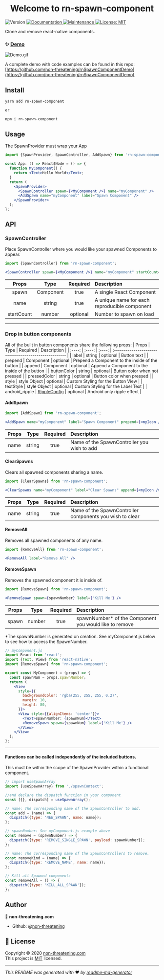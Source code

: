 <h1 align="center">Welcome to rn-spawn-component</h1>
<p>
  <img alt="Version" src="https://img.shields.io/badge/version-0.0.8-blue.svg?cacheSeconds=2592000" />
  <a href="https://github.com/non-threatening/rn-spawn-component#readme" target="_blank">
    <img alt="Documentation" src="https://img.shields.io/badge/documentation-yes-brightgreen.svg" />
  </a>
  <a href="https://github.com/non-threatening/rn-spawn-component/graphs/commit-activity" target="_blank">
    <img alt="Maintenance" src="https://img.shields.io/badge/Maintained%3F-yes-green.svg" />
  </a>
  <a href="https://github.com/non-threatening/rn-spawn-component/blob/master/LICENSE" target="_blank">
    <img alt="License: MIT" src="https://img.shields.io/github/license/non-threatening/rn-spawn-component" />
  </a>
</p>

Clone and remove react-native components.

<!-- ### 🏠 [Homepage](https://github.com/non-threatening/rn-spawn-component#readme) -->

### ✨ [Demo](https://github.com/non-threatening/rnSpawnComponentDemo)

![Demo.gif](https://github.com/non-threatening/rnSpawnComponentDemo/blob/master/demo.gif?raw=true)

A complete demo with code examples can be found in this repo:
[https://github.com/non-threatening/rnSpawnComponentDemo](https://github.com/non-threatening/rnSpawnComponentDemo)

## Install

```sh
yarn add rn-spawn-component

or

npm i rn-spawn-component
```

## Usage

The SpawnProvider must wrap your App

```jsx
import {SpawnProvider, SpawnController, AddSpawn} from 'rn-spawn-component';

const App: () => React$Node = () => {
  function MyComponent() {
    return <Text>Hello World</Text>;
  }
  return (
    <SpawnProvider>
      <SpawnController spawn={<MyComponent />} name="myComponent" />
      <AddSpawn name="myComponent" label="Spawn Component" />
    </SpawnProvider>
  );
};
```

## API

### SpawnController

Place SpawnController where you would like your spawned Components to appear.

```jsx
import {SpawnController} from 'rn-spawn-component';
```

```jsx
<SpawnController spawn={<MyComponent />} name="myComponent" startCount={2} />
```

|   Props    |   Type    | Required | Description                                   |
| :--------: | :-------: | :------: | :-------------------------------------------- |
|   spawn    | Component |   true   | A single React Component                      |
|    name    |  string   |   true   | A unique name for each reproducible component |
| startCount |  number   | optional | Number to spawn on load                       |
---
### Drop in button components

All of the built in button components share the following props:
| Props | Type | Required | Description |
| :----: | :----: | :----: | :----------------------------------------------------- |
| label | string | optional | Button text |
| prepend | Component | optional | Prepend a Component to the inside of the button |
| append | Component | optional | Append a Component to the inside of the button |
| buttonColor | string | optional | Button color when not pressed |
| pressedColor | string | optional | Button color when pressed |
| style | style Object | optional | Custom Styling for the Button View |
| textStyle | style Object | optional | Custom Styling for the Label Text |
| android_ripple | [RippleConfig](https://reactnative.dev/docs/pressable#rippleconfig) | optional | Android only ripple effect |

#### AddSpawn

```jsx
import {AddSpawn} from 'rn-spawn-component';
```

```jsx
<AddSpawn name="myComponent" label="Spawn Component" prepend={<myIcon />} />
```

| Props |  Type  | Required | Description                                 |
| :---: | :----: | :------: | :------------------------------------------ |
| name  | string |   true   | Name of the SpawnController you wish to add |

#### ClearSpawns

Clears all spawned components sharing a name.

```jsx
import {ClearSpawns} from 'rn-spawn-component';
```

```jsx
<ClearSpawns name="myComponent" label="Clear Spawns" append={<myIcon />} />
```

| Props |  Type  | Required | Description                                              |
| :---: | :----: | :------: | :------------------------------------------------------- |
| name  | string |   true   | Name of the SpawnController components you wish to clear |

#### RemoveAll

Removes all spawned components of any name.

```jsx
import {RemoveAll} from 'rn-spawn-component';
```

```jsx
<RemoveAll label="Remove All" />
```

#### RemoveSpawn

Removes the spawned component it is inside of.

```jsx
import {RemoveSpawn} from 'rn-spawn-component';
```

```jsx
<RemoveSpawn spawn={spawnNumber} label={'Kill Me'} />
```

| Props |  Type  | Required | Description                                             |
| :---: | :----: | :------: | :------------------------------------------------------ |
| spawn | number |   true   | spawnNumber\* of the Component you would like to remove |

\*The spawnNumber is generated on creation. See myComponent.js below to see how to access the SpawnNumber.

```jsx
// myComponent.js
import React from 'react';
import {Text, View} from 'react-native';
import {RemoveSpawn} from 'rn-spawn-component';

export const MyComponent = (props) => {
  const spawnNum = props.spawnNumber;
  return (
    <View
      style={{
        backgroundColor: 'rgba(255, 255, 255, 0.2)',
        margin: 10,
        height: 80,
      }}>
      <View style={{alignItems: 'center'}}>
        <Text>spawnNumber: {spawnNum}</Text>
        <RemoveSpawn spawn={spawnNum} label={'Kill Me'} />
      </View>
    </View>
  );
};
```
---

#### Functions can be called independently of the included buttons.

This must be within the scope of the SpawnProvider within a functional component.

```jsx
// import useSpawnArray
import {useSpawnArray} from './spawnContext';
```
```jsx
//and declare the dispatch function in your component
const [{}, dispatch] = useSpawnArray();
```
```jsx
// name: The corresponding name of the SpawnController to add.
const add = (name) => {
  dispatch({type: 'NEW_SPAWN', name: name});
};

// spawnNumber: See myComponent.js example above
const remove = (spawnNumber) => {
  dispatch({type: 'REMOVE_SINGLE_SPAWN', payload: spawnNumber});
};

// name: The corresponding name of the SpawnControllers to remove.
const removeKind = (name) => {
  dispatch({type: 'REMOVE_NAME', name: name});
};

// Kill all Spawned components
const removeAll = () => {
  dispatch({type: 'KILL_ALL_SPAWN'});
};
```

## Author

👤 **non-threatening.com**

- Github: [@non-threatening](https://github.com/non-threatening)

## 📝 License

Copyright © 2020 [non-threatening.com](https://github.com/non-threatening)<br />
This project is [MIT](https://github.com/non-threatening/rn-spawn-component/blob/master/LICENSE) licensed.

---

_This README was generated with ❤️ by [readme-md-generator](https://github.com/kefranabg/readme-md-generator)_
